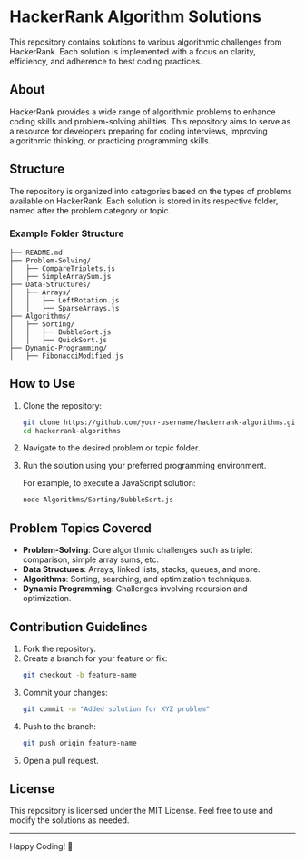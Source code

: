 # HackerRank Algorithm Solutions

This repository contains solutions to various algorithmic challenges from HackerRank. Each solution is implemented with a focus on clarity, efficiency, and adherence to best coding practices.

## About
HackerRank provides a wide range of algorithmic problems to enhance coding skills and problem-solving abilities. This repository aims to serve as a resource for developers preparing for coding interviews, improving algorithmic thinking, or practicing programming skills.

## Structure
The repository is organized into categories based on the types of problems available on HackerRank. Each solution is stored in its respective folder, named after the problem category or topic.

### Example Folder Structure
```
├── README.md
├── Problem-Solving/
│   ├── CompareTriplets.js
│   ├── SimpleArraySum.js
├── Data-Structures/
│   ├── Arrays/
│   │   ├── LeftRotation.js
│   │   ├── SparseArrays.js
├── Algorithms/
│   ├── Sorting/
│   │   ├── BubbleSort.js
│   │   ├── QuickSort.js
├── Dynamic-Programming/
│   ├── FibonacciModified.js
```

## How to Use

1. Clone the repository:
   ```bash
   git clone https://github.com/your-username/hackerrank-algorithms.git
   cd hackerrank-algorithms
   ```
2. Navigate to the desired problem or topic folder.
3. Run the solution using your preferred programming environment.
   
   For example, to execute a JavaScript solution:
   ```bash
   node Algorithms/Sorting/BubbleSort.js
   ```

## Problem Topics Covered
- **Problem-Solving**: Core algorithmic challenges such as triplet comparison, simple array sums, etc.
- **Data Structures**: Arrays, linked lists, stacks, queues, and more.
- **Algorithms**: Sorting, searching, and optimization techniques.
- **Dynamic Programming**: Challenges involving recursion and optimization.

## Contribution Guidelines
1. Fork the repository.
2. Create a branch for your feature or fix:
   ```bash
   git checkout -b feature-name
   ```
3. Commit your changes:
   ```bash
   git commit -m "Added solution for XYZ problem"
   ```
4. Push to the branch:
   ```bash
   git push origin feature-name
   ```
5. Open a pull request.

## License
This repository is licensed under the MIT License. Feel free to use and modify the solutions as needed.

---

Happy Coding! 🎉

